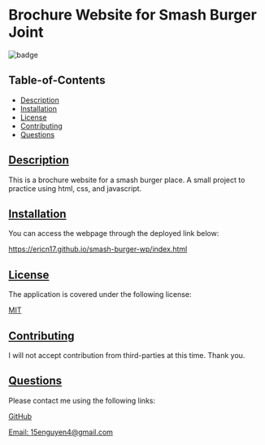 # Brochure Website for Smash Burger Joint
  
  
  ![badge](https://img.shields.io/badge/license-MIT-blue)
    
  ## Table-of-Contents
  * [Description](#description)
  * [Installation](#installation)
  * [License](#license)
  * [Contributing](#contributing)
  * [Questions](#questions)
  
  ## [Description](#table-of-contents)
This is a brochure website for a smash burger place. A small project to practice using html, css, and javascript.
  ## [Installation](#table-of-contents)
  You can access the webpage through the deployed link below:
  
  https://ericn17.github.io/smash-burger-wp/index.html
  
  
  ## [License](#table-of-contents)
  The application is covered under the following license:
  
  [MIT](https://choosealicense.com/licenses/MIT)
    
    
  ## [Contributing](#table-of-contents)
  
  
  I will not accept contribution from third-parties at this time. Thank you.
    
  ## [Questions](#table-of-contents)
  Please contact me using the following links:
  
  [GitHub](https://github.com/ericn17)
  
  [Email: 15enguyen4@gmail.com](mailto:15enguyen4@gmail.com)